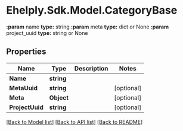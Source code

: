 # Ehelply.Sdk.Model.CategoryBase
**:param** name                                **type:** string **:param** meta                                **type:** dict or None  **:param** project_uuid                        **type:** string or None

## Properties

Name | Type | Description | Notes
------------ | ------------- | ------------- | -------------
**Name** | **string** |  | 
**MetaUuid** | **string** |  | [optional] 
**Meta** | **Object** |  | [optional] 
**ProjectUuid** | **string** |  | [optional] 

[[Back to Model list]](../README.md#documentation-for-models) [[Back to API list]](../README.md#documentation-for-api-endpoints) [[Back to README]](../README.md)


